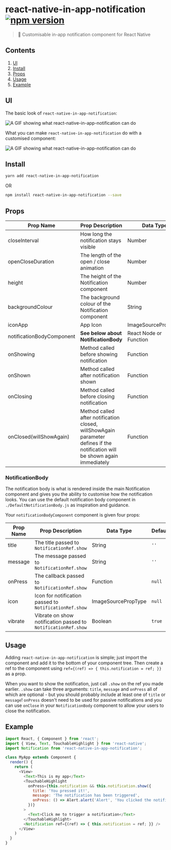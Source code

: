 # react-native-in-app-notification [![npm version](https://badge.fury.io/js/react-native-in-app-notification.svg)](https://badge.fury.io/js/react-native-in-app-notification)

> :bell: Customisable in-app notification component for React Native

## Contents
1. [UI](#ui)
2. [Install](#install)
3. [Props](#props)
4. [Usage](#usage)
5. [Example](#example)

## UI
The basic look of `react-native-in-app-notification`:

![A GIF showing what react-native-in-app-notification can do](http://i.imgur.com/3PILcKg.gif)

What you can make `react-native-in-app-notification` do with a customised component:

![A GIF showing what react-native-in-app-notification can do](http://i.imgur.com/k0SBlrW.gif)

## Install
```bash
yarn add react-native-in-app-notification
```
OR
```bash
npm install react-native-in-app-notification --save
```

## Props
| Prop Name                 | Prop Description                                    | Data Type              | Required    | Default                     |
|---------------------------|-----------------------------------------------------|------------------------|-------------|-----------------------------|
| closeInterval             | How long the notification stays visible             | Number                 | No          | `4000`                      |
| openCloseDuration         | The length of the open / close animation            | Number                 | No          | `200`                       |
| height                    | The height of the Notification component            | Number                 | No          | `80`                        |
| backgroundColour          | The background colour of the Notification component | String                 | No          | `white`                     |
| iconApp                   | App Icon                                            | ImageSourcePropType    | No          | `null`                      |
| notificationBodyComponent | **See below about NotificationBody**                | React Node or Function | Recommended | `./DefaultNotificationBody` |
| onShowing                 | Method called before showing notification           | Function               | No          | `null`                      |
| onShown                   | Method called after notification shown              | Function               | No          | `null`                      |
| onClosing                 | Method called before closing notification           | Function               | No          | `null`                      |
| onClosed(willShowAgain)   | Method called after notification closed, willShowAgain parameter defines if the notification will be shown again immediately                                                                 | Function               | No          | `null`                      |

### NotificationBody
The notification body is what is rendered inside the main Notification component and gives you the ability to customise how the notification looks. You can use the default notification body component in `./DefaultNotificationBody.js` as inspiration and guidance.

Your `notificationBodyComponent` component is given four props:

| Prop Name | Prop Description                                              | Data Type           | Default |
|-----------|---------------------------------------------------------------|---------------------|---------|
| title     | The title passed to `NotificationRef.show`                    | String              | `''`    |
| message   | The message passed to `NotificationRef.show`                  | String              | `''`    |
| onPress   | The callback passed to `NotificationRef.show`                 | Function            | `null`  |
| icon      | Icon for notification passed to `NotificationRef.show`        | ImageSourcePropType | `null`  |
| vibrate   | Vibrate on show notification passed to `NotificationRef.show` | Boolean             | `true`  |

## Usage
Adding `react-native-in-app-notification` is simple; just import the component and add it to the bottom of your component tree. Then create a ref to the component using `ref={(ref) => { this.notification = ref; }}` as a prop.

When you want to show the notification, just call `.show` on the ref you made earlier. `.show` can take three arguments: `title`, `message` and `onPress` all of which are optional - but you should probably include at least one of `title` or `message`! `onPress` doesn't need to be used for passive notifications and you can use `onClose` in your `NotificationBody` component to allow your users to close the notification.

## Example
```javascript
import React, { Component } from 'react';
import { View, Text, TouchableHighlight } from 'react-native';
import Notification from 'react-native-in-app-notification';

class MyApp extends Component {
  render() {
    return (
      <View>
        <Text>This is my app</Text>
        <TouchableHighlight
          onPress={this.notification && this.notification.show({
            title: 'You pressed it!',
            message: 'The notification has been triggered',
            onPress: () => Alert.alert('Alert', 'You clicked the notification!'),
          })}
        >
          <Text>Click me to trigger a notification</Text>
        </TouchableHighlight>
        <Notification ref={(ref) => { this.notification = ref; }} />
      </View>
    )
  }
}
```
